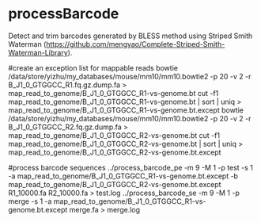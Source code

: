 # processBarcode

Detect and trim barcodes generated by BLESS method using Striped Smith Waterman (https://github.com/mengyao/Complete-Striped-Smith-Waterman-Library).

#create an exception list for mappable reads
bowtie /data/store/yizhu/my_databases/mouse/mm10/mm10.bowtie2 -p 20 -v 2 -r B_J1_0_GTGGCC_R1.fq.gz.dump.fa > map_read_to_genome/B_J1_0_GTGGCC_R1-vs-genome.bt
cut -f1 map_read_to_genome/B_J1_0_GTGGCC_R1-vs-genome.bt | sort | uniq > map_read_to_genome/B_J1_0_GTGGCC_R1-vs-genome.bt.except
bowtie /data/store/yizhu/my_databases/mouse/mm10/mm10.bowtie2 -p 20 -v 2 -r B_J1_0_GTGGCC_R2.fq.gz.dump.fa > map_read_to_genome/B_J1_0_GTGGCC_R2-vs-genome.bt
cut -f1 map_read_to_genome/B_J1_0_GTGGCC_R2-vs-genome.bt | sort | uniq > map_read_to_genome/B_J1_0_GTGGCC_R2-vs-genome.bt.except

#process barcode sequences 
../process_barcode_pe -m 9 -M 1 -p test -s 1 -a map_read_to_genome/B_J1_0_GTGGCC_R1-vs-genome.bt.except -b map_read_to_genome/B_J1_0_GTGGCC_R2-vs-genome.bt.except R1_10000.fa R2_10000.fa > test.log
../process_barcode_se -m 9 -M 1 -p merge -s 1 -a map_read_to_genome/B_J1_0_GTGGCC_R1-vs-genome.bt.except merge.fa > merge.log
